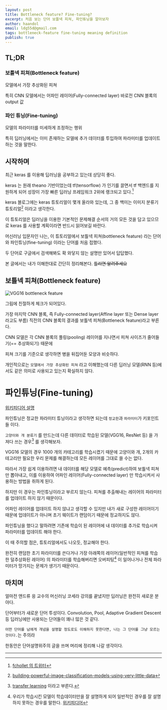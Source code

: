 ```yaml
---
layout: post
title: Bottleneck feature? Fine-tuning?
excerpt: 처음 보는 단어 보틀넥 피쳐, 파인튜닝을 알아보자
author: haandol
email: ldg55d@gmail.com
tags: bottleneck-feature fine-tuning meaning definition
publish: true
---
```


## TL;DR

### 보틀넥 피쳐(Bottleneck feature)

모델에서 가장 추상화된 피쳐

특히 CNN 모델에서는 어파인 레이어(Fully-connected layer) 바로전 CNN 블록의 output 값

### 파인 튜닝(Fine-tuning)

모델의 파라미터를 미세하게 조정하는 행위

특히 딥러닝에서는 이미 존재하는 모델에 추가 데이터를 투입하여 파라미터를 업데이트하는 것을 말한다.


## 시작하며

최근 keras 를 이용해 딥러닝을 공부하고 있는데 상당히 좋다.

keras 는 원래 theano 기반이었는데 tf(tensorflow) 가 인기를 끌면서 tf 백엔드를 지원하게 되어 성장이 가장 빠른 딥러닝 프레임워크 2위에 랭크되고 있다.[^1]

keras 블로그에는 keras 튜토리얼이 몇개 올라와 있는데, 그 중 백미는 이미지 분류기 튜토리얼[^2] 이라고 생각한다.

이 튜토리얼은 딥러닝을 이용한 기본적인 문제해결 순서의 거의 모든 것을 담고 있으므로 keras 를 사용할 계획이라면 반드시 읽어보길 바란다.

머신러닝 입문자인 나는, 이 튜토리얼에서 보틀넥 피쳐(bottleneck feature) 라는 단어와 파인튜닝(fine-tuning) 이라는 단어를 처음 접했다.

두 단어로 구글에서 검색해봐도 확 와닿지 않는 설명만 있어서 답답했다.

본 글에서는 내가 이해한대로 간단히 정리해본다. ~~틀리면 알려주세요~~

## 보틀넥 피쳐(Bottleneck feature)

![VGG16 bottleneck feature](https://blog.keras.io/img/imgclf/vgg16_original.png)

그림에 친절하게 체크가 되어있다.

가장 마지막 CNN 블록, 즉 Fully-connected layer(Affine layer 또는 Dense layer 라고도 부름) 직전의 CNN 블록의 결과를 보틀넥 피쳐(Bottleneck feature)라고 부른다.

CNN 모델은 각 CNN 블록의 풀링(pooling) 레이어를 지나면서 피쳐 사이즈가 줄어들기(== 추상화되기) 때문에

피쳐 크기를 기준으로 생각하면 병을 뒤집어둔 모양과 비슷하다.

개인적으로는 `모델에서 가장 추상화된 피쳐` 라고 이해했는데 다른 딥러닝 모델(RNN 등)에서도 같은 의미로 사용되고 있는지 확실하지 않다.

# 파인튜닝(Fine-tuning)

[위키피디어 설명](https://en.wikipedia.org/wiki/Fine-tuning)

파인튜닝은 정교한 파라미터 튜닝이라고 생각하면 되는데 `정교한`과 `파라미터`가 키포인트들 이다.

`고양이와 개 분류기` 를 만드는데 다른 데이터로 학습된 모델(VGG16, ResNet 등) 을 가져다 쓰는 경우[^3] 를 생각해보자.

VGG16 모델의 경우 1000 개의 카테고리를 학습시켰기 때문에 고양이와 개, 2개의 카테고리만 필요한 우리 문제를 해결하는데 모든 레이어를 그대로 쓸 수는 없다.

따라서 가장 쉽게 이용하려면 내 데이터를 해당 모델로 예측(predict)하여 보틀넥 피쳐만 뽑아내고, 이를 이용하여 어파인 레이어(Fully-connected layer) 만 학습시켜서 사용하는 방법을 취하게 된다.

하지만 이 경우는 파인튜닝이라고 부르지 않는다. 피쳐를 추출해내는 레이어의 파라미터를 업데이트 하지 않기 때문이다.

어파인 레이어를 업데이트 하지 않냐고 생각할 수 있지만 내가 새로 구성한 레이어이기 때문에 업데이트가 아니며 초기 웨이트가 랜덤이기 때문에 정교하지도 않다.

파인튜닝을 했다고 말하려면 기존에 학습이 된 레이어에 내 데이터를 추가로 학습시켜 파라미터를 업데이트 해야 한다.

이 때 주의할 점은, 튜토리얼에서도 나오듯, 정교해야 한다.

완전히 랜덤한 초기 파라미터를 쓴다거나 가장 아래쪽의 레이어(일반적인 피쳐를 학습한 덜추상화된 레이어) 의 파라미터를 학습해버리면 오버피팅[^4] 이 일어나거나 전체 파라미터가 망가지는 문제가 생기기 때문이다.

## 마치며

얼마전 앤드류 응 교수의 머신러닝 코세라 강의를 끝냈지만 딥러닝은 완전히 새로운 분야다.

단어부터가 새로운 단어 투성이다. Convolution, Pool, Adaptive Gradient Descent 등 딥러닝에만 사용되는 단어들이 꽤나 많은 것 같다.

`어떤 단어를 남에게 개념을 설명할 정도로도 이해하지 못한다면, 나는 그 단어를 그냥 모르는 것이다.`는 주의라

한동안은 단어설명위주의 글을 쓰며 머리에 정리해 나갈 생각이다.

----

[^1]: [fchollet 의 트위터](https://twitter.com/fchollet/status/810201293151145984)
[^2]: [building-powerful-image-classification-models-using-very-little-data](https://blog.keras.io/building-powerful-image-classification-models-using-very-little-data.html)
[^3]: [transfer learning](https://sites.google.com/site/lifeiyagi/computer-science/jeon-ihagseub-ilantransferlearning) 이라고 부른다. 
[^4]: 우리가 학습시킨 모델이 학습데이터만을 잘 설명하게 되어 일반적인 경우를 잘 설명하지 못하는 경우를 말한다. [위키피디어](https://en.wikipedia.org/wiki/Overfitting)
